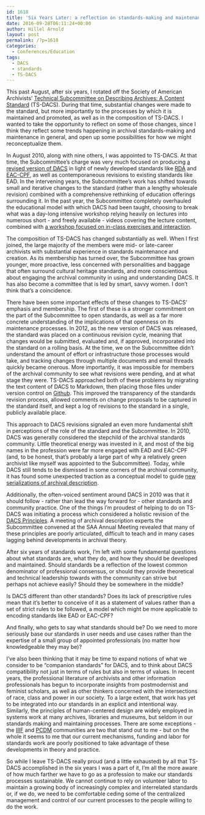 ```yaml
---
id: 1618
title: 'Six Years Later: a reflection on standards-making and maintenance'
date: 2016-09-28T06:11:24+00:00
author: Hillel Arnold
layout: post
permalink: /?p=1618
categories:
  - Conferences/Education
tags:
  - DACS
  - standards
  - TS-DACS
---
```

This past August, after six years, I rotated off the Society of American Archivists’ [Technical Subcommittee on Describing Archives: A Content Standard](http://www2.archivists.org/groups/technical-subcommittee-on-describing-archives-a-content-standard-dacs) (TS-DACS). During that time, substantial changes were made to the standard, but more importantly to the processes by which it is maintained and promoted, as well as in the composition of TS-DACS. I wanted to take the opportunity to reflect on some of those changes, since I think they reflect some trends happening in archival standards-making and maintenance in general, and open up some possibilities for how we might reconceptualize them.<!--more-->

In August 2010, along with nine others, I was appointed to TS-DACS. At that time, the Subcommittee’s charge was very much focused on producing [a revised version of DACS](http://www2.archivists.org/standards/DACS) in light of newly developed standards like [RDA](http://www.rdatoolkit.org/) and [EAC-CPF](http://eac.staatsbibliothek-berlin.de/), as well as contemporaneous revisions to existing standards like EAD. In the intervening years, the Subcommittee’s work has shifted towards small and iterative changes to the standard (rather than a lengthy wholesale revision) combined with a comprehensive rethinking of education offerings surrounding it. In the past year, the Subcommittee completely overhauled the educational model with which DACS had been taught, choosing to break what was a day-long intensive workshop relying heavily on lectures into numerous short - and freely available - videos covering the lecture content, combined with [a workshop focused on in-class exercises and interaction](http://www2.archivists.org/prof-education/course-catalog/describing-archives-a-content-standard-dacs).

The composition of TS-DACS has changed substantially as well. When I first joined, the large majority of the members were mid- or late-career archivists with substantial experience in standards maintenance and creation. As its membership has turned over, the Subcommittee has grown younger, more proactive, less concerned with personalities and baggage that often surround cultural heritage standards, and more conscientious about engaging the archival community in using and understanding DACS. It has also become a committee that is led by smart, savvy women. I don’t think that’s a coincidence.

There have been some important effects of these changes to TS-DACS’ emphasis and membership. The first of these is a stronger commitment on the part of the Subcommittee to open standards, as well as a far more concrete understanding of the implications of that openness on its maintenance processes. In 2012, as the new version of DACS was released, the standard was placed on a continuous revision cycle, meaning that changes would be submitted, evaluated and, if approved, incorporated into the standard on a rolling basis. At the time, we on the Subcommittee didn’t understand the amount of effort or infrastructure those processes would take, and tracking changes through multiple documents and email threads quickly became onerous. More importantly, it was impossible for members of the archival community to see what revisions were pending, and at what stage they were. TS-DACS approached both of these problems by migrating the text content of DACS to Markdown, then placing those files under version control on [Github](https://github.com/saa-ts-dacs/dacs). This improved the transparency of the standards revision process, allowed comments on change proposals to be captured in the standard itself, and kept a log of revisions to the standard in a single, publicly available place.

This approach to DACS revisions signaled an even more fundamental shift in perceptions of the role of the standard and the Subcommittee. In 2010, DACS was generally considered the stepchild of the archival standards community. Little theoretical energy was invested in it, and most of the big names in the profession were far more engaged with EAD and EAC-CPF (and, to be honest, that’s probably a large part of why a relatively green archivist like myself was appointed to the Subcommittee). Today, while DACS still tends to be dismissed in some corners of the archival community, it has found some unexpected traction as a conceptual model to guide [new serializations of archival description](https://github.com/duraspace/pcdm/wiki).

Additionally, the often-voiced sentiment around DACS in 2010 was that it should follow - rather than lead the way forward for - other standards and community practice. One of the things I’m proudest of helping to do on TS-DACS was initiating a process which considered a holistic revision of the [DACS Principles](http://www2.archivists.org/standards/DACS/statement_of_principles). A meeting of archival description experts the Subcommittee convened at the SAA Annual Meeting revealed that many of these principles are poorly articulated, difficult to teach and in many cases lagging behind developments in archival theory.

After six years of standards work, I’m left with some fundamental questions about what standards are, what they do, and how they should be developed and maintained. Should standards be a reflection of the lowest common denominator of professional consensus, or should they provide theoretical and technical leadership towards with the community can strive but perhaps not achieve easily? Should they be somewhere in the middle?

Is DACS different than other standards? Does its lack of prescriptive rules mean that it’s better to conceive of it as a statement of values rather than a set of strict rules to be followed, a model which might be more applicable to encoding standards like EAD or EAC-CPF?

And finally, who gets to say what standards should be? Do we need to more seriously base our standards in user needs and use cases rather than the expertise of a small group of appointed professionals (no matter how knowledgeable they may be)?

I’ve also been thinking that it may be time to expand notions of what we consider to be “companion standards” for DACS, and to think about DACS compatibility not just in terms of rules but also in terms of values. In recent years, the professional literature of archivists and other information professionals has begun to incorporate insights from postmodernist and feminist scholars, as well as other thinkers concerned with the intersections of race, class and power in our society. To a large extent, that work has yet to be integrated into our standards in an explicit and intentional way. Similarly, the principles of human-centered design are widely employed in systems work at many archives, libraries and museums, but seldom in our standards making and maintaining processes. There are some exceptions - the [IIIF](http://iiif.io/) and [PCDM](http://www2.archivists.org/standards/DACS/statement_of_principles) communities are two that stand out to me - but on the whole it seems to me that our current mechanisms, funding and labor for standards work are poorly positioned to take advantage of these developments in theory and practice.

So while I leave TS-DACS really proud (and a little exhausted) by all that TS-DACS accomplished in the six years I was a part of it, I’m all the more aware of how much farther we have to go as a profession to make our standards processes sustainable. We cannot continue to rely on volunteer labor to maintain a growing body of increasingly complex and interrelated standards or, if we do, we need to be comfortable ceding some of the centralized management and control of our current processes to the people willing to do the work.
